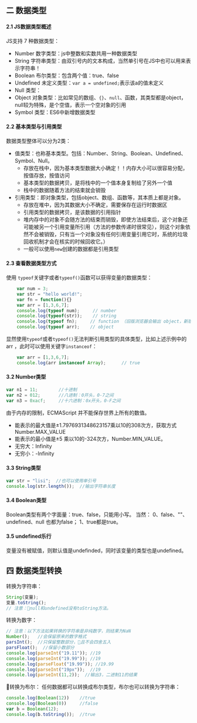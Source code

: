 ## 二 数据类型

#### 2.1 JS数据类型概述

JS支持 7 种数据类型：
- Number 数字类型：js中整数和实数共用一种数据类型
- String 字符串类型：由双引号内的文本构成，当然单引号在JS中也可以用来表示字符串！
- Boolean 布尔类型：包含两个值：true、false
- Undefined 未定义类型：`var a = undefined;`表示该a的值未定义
- Null 类型：
- Object 对象类型：比如常见的数组、`{}`、`null`、函数，其类型都是object，null较为特殊，是个空值，表示一个空对象的引用
- Symbol 类型：ES6中新增数据类型

#### 2.2 基本类型与引用类型

数据类型整体可以分为2类：
- 值类型：也称基本类型。包括：Number、String、Boolean、Undefined、Symbol、Null。
  - 存放在栈中，因为基本类型数据大小确定！！内存大小可以很容易分配，按值存放，按值访问
  - 基本类型的数据拷贝，是将栈中的一个值本身复制给了另外一个值
  - 栈中的数据随着方法的结束就会销毁
- 引用类型：即对象类型，包括object、数组、函数等，其本质上都是对象。
  - 存放在堆中，因为其数据大小不确定，需要保存在运行时数据区
  - 引用类型的数据拷贝，是该数据的引用指针
  - 堆内存中的对象不会随方法的结束而销毁，即使方法结束后，这个对象还可能被另一个引用变量所引用（方法的参数传递时很常见），则这个对象依然不会被销毁，只有当一个对象没有任何引用变量引用它时，系统的垃圾回收机制才会在核实的时候回收它。）
  - 一般可以使用`new`创建的数据都是引用类型

#### 2.3 查看数据类型方式

使用 `typeof`关键字或者`typeof()`函数可以获得变量的数据类型：
```js
    var num = 3;
    var str = "hello world!";
    var fn = function(){}
    var arr = [1,3,6,7];
    console.log(typeof num);     // number
    console.log(typeof(str));    // string
    console.log(typeof fn);     // function （旧版浏览器会输出 object，新版改为了function）
    console.log(typeof arr);    // object    
```

显然使用`typeof`或者`typeof()`无法判断引用类型的具体类型，比如上述示例中的 arr ，此时可以使用关键字`instanceof`：
```js
    var arr = [1,3,6,7];
    console.log(arr instanceof Array);      // true
```

#### 3.2 Number类型
```javascript
var n1 = 11;        //十进制
var n2 = 012;       //八进制：0开头，0-7之间
var n3 = 0xacf;     //十六进制：0x开头，0-F之间
```
由于内存的限制，ECMAScript 并不能保存世界上所有的数值。
- 能表示的最大值是±1.7976931348623157乘以10的308次方，获取方式Number.MAX_VALUE
- 能表示的最小值是±5 乘以10的-324次方，Number.MIN_VALUE。
- 无穷大：Infinity
- 无穷小：-Infinity
#### 3.3 String类型
```javascript
var str = "lisi";  //也可以使用单引号
console.log(str.length());  //输出字符串长度
```
#### 3.4 Boolean类型
Boolean类型有两个字面量：true、false，只能用小写。
当然：
0、false、""、undefined、null 也都为false；
1、true都是true。
#### 3.5 undefined乐行
变量没有被赋值，则默认值是undefinded，同时该变量的类型也是undefined。
## 四 数据类型转换
转换为字符串：
```javascript
String(变量);
变量.toString();
// 注意：null和undefined没有toString方法。
```
转换为数字：
```javascript
// 注意：以下方法如果转换的字符串是非纯数字，则结果为NaN
Number();   //会保留原来的数字格式
parsInt();  //只保留整数部分，且不会四舍五入
parsFloat();  //保留小数部分
console.log(parseInt("19.11")); //19
console.log(parseInt("19.99")); //19
console.log(parseFloat("19.99")); //19.99
console.log(parseInt("19px"));  //19
console.log(parseInt(11,2));  //输出3，二进制11的结果
```
转换为布尔：
任何数据都可以转换成布尔类型，布尔也可以转换为字符串：
```javascript
console.log(Boolean(12))    //true
console.log(Boolean(0))     //false
var b = Boolean(12);
console.log(b.toString());  //true
```
